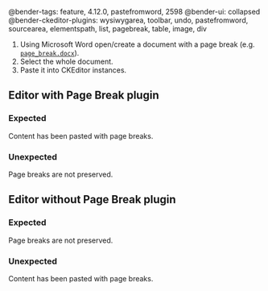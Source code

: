 @bender-tags: feature, 4.12.0, pastefromword, 2598
@bender-ui: collapsed
@bender-ckeditor-plugins: wysiwygarea, toolbar, undo, pastefromword, sourcearea, elementspath, list, pagebreak, table, image, div

1. Using Microsoft Word open/create a document with a page break (e.g. [`page_break.docx`](%BASE_PATH%/plugins/uberpaste/manual/_assets/page_break.docx)).
1. Select the whole document.
1. Paste it into CKEditor instances.

## Editor with Page Break plugin

### Expected

Content has been pasted with page breaks.

### Unexpected

Page breaks are not preserved.

## Editor without Page Break plugin

### Expected

Page breaks are not preserved.

### Unexpected

Content has been pasted with page breaks.
